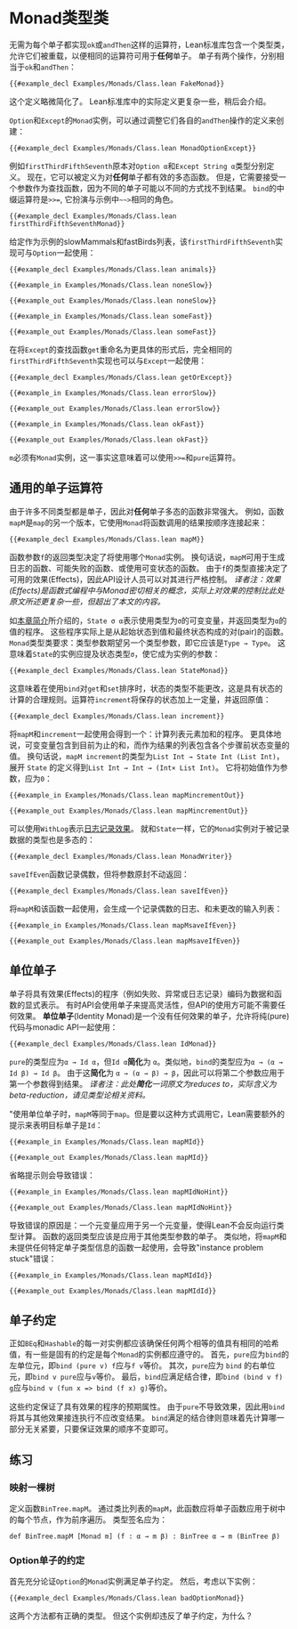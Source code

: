 <!--
# The Monad Type Class
-->

# Monad类型类

<!--
Rather than having to import an operator like `ok` or `andThen` for each type that is a monad, the Lean standard library contains a type class that allow them to be overloaded, so that the same operators can be used for _any_ monad.
Monads have two operations, which are the equivalent of `ok` and `andThen`:
-->

无需为每个单子都实现`ok`或`andThen`这样的运算符，Lean标准库包含一个类型类，允许它们被重载，以便相同的运算符可用于**任何**单子。
单子有两个操作，分别相当于`ok`和`andThen`：
```lean
{{#example_decl Examples/Monads/Class.lean FakeMonad}}
```
<!--
This definition is slightly simplified.
The actual definition in the Lean library is somewhat more involved, and will be presented later.
-->

这个定义略微简化了。
Lean标准库中的实际定义更复杂一些，稍后会介绍。

<!--
The `Monad` instances for `Option` and `Except` can be created by adapting the definitions of their respective `andThen` operations:
-->

`Option`和`Except`的`Monad`实例，可以通过调整它们各自的`andThen`操作的定义来创建：
```lean
{{#example_decl Examples/Monads/Class.lean MonadOptionExcept}}
```

<!--
As an example, `firstThirdFifthSeventh` was defined separately for `Option α` and `Except String α` return types.
Now, it can be defined polymorphically for _any_ monad.
It does, however, require a lookup function as an argument, because different monads might fail to find a result in different ways.
The infix version of `bind` is `>>=`, which plays the same role as `~~>` in the examples.
-->

例如`firstThirdFifthSeventh`原本对`Option α`和`Except String α`类型分别定义。
现在，它可以被定义为对**任何**单子都有效的多态函数。
但是，它需要接受一个参数作为查找函数，因为不同的单子可能以不同的方式找不到结果。
`bind`的中缀运算符是`>>=`, 它扮演与示例中`~~>`相同的角色。
```lean
{{#example_decl Examples/Monads/Class.lean firstThirdFifthSeventhMonad}}
```

<!--
Given example lists of slow mammals and fast birds, this implementation of `firstThirdFifthSeventh` can be used with `Option`:
-->

给定作为示例的slowMammals和fastBirds列表，该`firstThirdFifthSeventh`实现可与`Option`一起使用：
```lean
{{#example_decl Examples/Monads/Class.lean animals}}

{{#example_in Examples/Monads/Class.lean noneSlow}}
```
```output info
{{#example_out Examples/Monads/Class.lean noneSlow}}
```
```lean
{{#example_in Examples/Monads/Class.lean someFast}}
```
```output info
{{#example_out Examples/Monads/Class.lean someFast}}
```

<!--
After renaming `Except`'s lookup function `get` to something more specific, the very same  implementation of `firstThirdFifthSeventh` can be used with `Except` as well:
-->

在将`Except`的查找函数`get`重命名为更具体的形式后，完全相同的`firstThirdFifthSeventh`实现也可以与`Except`一起使用：
```lean
{{#example_decl Examples/Monads/Class.lean getOrExcept}}

{{#example_in Examples/Monads/Class.lean errorSlow}}
```
```output info
{{#example_out Examples/Monads/Class.lean errorSlow}}
```
```lean
{{#example_in Examples/Monads/Class.lean okFast}}
```
```output info
{{#example_out Examples/Monads/Class.lean okFast}}
```
<!--
The fact that `m` must have a `Monad` instance means that the `>>=` and `pure` operations are available.
-->

`m`必须有`Monad`实例，这一事实这意味着可以使用`>>=`和`pure`运算符。


<!--
## General Monad Operations
-->

## 通用的单子运算符

<!--
Because many different types are monads, functions that are polymorphic over _any_ monad are very powerful.
For example, the function `mapM` is a version of `map` that uses a `Monad` to sequence and combine the results of applying a function:
-->

由于许多不同类型都是单子，因此对**任何**单子多态的函数非常强大。
例如，函数`mapM`是`map`的另一个版本，它使用`Monad`将函数调用的结果按顺序连接起来：
```lean
{{#example_decl Examples/Monads/Class.lean mapM}}
```
<!--
The return type of the function argument `f` determines which `Monad` instance will be used.
In other words, `mapM` can be used for functions that produce logs, for functions that can fail, or for functions that use mutable state.
Because `f`'s type determines the available effects, they can be tightly controlled by API designers.
-->

函数参数`f`的返回类型决定了将使用哪个`Monad`实例。
换句话说，`mapM`可用于生成日志的函数、可能失败的函数、或使用可变状态的函数。
由于`f`的类型直接决定了可用的效果(Effects)，因此API设计人员可以对其进行严格控制。
*译者注：效果(Effects)是函数式编程中与Monad密切相关的概念，实际上对效果的控制比此处原文所述更复杂一些，但超出了本文的内容。*

<!--
As described in [this chapter's introduction](../monads.md#numbering-tree-nodes), `State σ α` represents programs that make use of a mutable variable of type `σ` and return a value of type `α`.
These programs are actually functions from a starting state to a pair of a value and a final state.
The `Monad` class requires that its parameter expect a single type argument—that is, it should be a `Type → Type`.
This means that the instance for `State` should mention the state type `σ`, which becomes a parameter to the instance:
-->

如[本章简介](../monads.md#对树节点编号)所介绍的，`State σ α`表示使用类型为`σ`的可变变量，并返回类型为`α`的值的程序。
这些程序实际上是从起始状态到值和最终状态构成的对(pair)的函数。
`Monad`类型类要求：类型参数期望另一个类型参数，即它应该是`Type → Type`。
这意味着`State`的实例应提及状态类型`σ`，使它成为实例的参数：
```lean
{{#example_decl Examples/Monads/Class.lean StateMonad}}
```
<!--
This means that the type of the state cannot change between calls to `get` and `set` that are sequenced using `bind`, which is a reasonable rule for stateful computations.
The operator `increment` increases a saved state by a given amount, returning the old value:
-->

这意味着在使用`bind`对`get`和`set`排序时，状态的类型不能更改，这是具有状态的计算的合理规则。运算符`increment`将保存的状态加上一定量，并返回原值：
```lean
{{#example_decl Examples/Monads/Class.lean increment}}
```

<!--
Using `mapM` with `increment` results in a program that computes the sum of the entries in a list.
More specifically, the mutable variable contains the sum so far, while the resulting list contains a running sum.
In other words, `{{#example_in Examples/Monads/Class.lean mapMincrement}}` has type `{{#example_out Examples/Monads/Class.lean mapMincrement}}`, and expanding the definition of `State` yields `{{#example_out Examples/Monads/Class.lean mapMincrement2}}`.
It takes an initial sum as an argument, which should be `0`:
-->

将`mapM`和`increment`一起使用会得到一个：计算列表元素加和的程序。
更具体地说，可变变量包含到目前为止的和，而作为结果的列表包含各个步骤前状态变量的值。
换句话说，`mapM increment`的类型为`List Int → State Int (List Int)`，展开 `State` 的定义得到`List Int → Int → (Int× List Int)`。
它将初始值作为参数，应为`0`：
```lean
{{#example_in Examples/Monads/Class.lean mapMincrementOut}}
```
```output info
{{#example_out Examples/Monads/Class.lean mapMincrementOut}}
```

<!--
A [logging effect](../monads.md#logging) can be represented using `WithLog`.
Just like `State`, its `Monad` instance is polymorphic with respect to the type of the logged data:
-->

可以使用`WithLog`表示[日志记录效果](../monads.md#日志记录)。
就和`State`一样，它的`Monad`实例对于被记录数据的类型也是多态的：
```lean
{{#example_decl Examples/Monads/Class.lean MonadWriter}}
```
<!--
`saveIfEven` is a function that logs even numbers but returns its argument unchanged:
-->

`saveIfEven`函数记录偶数，但将参数原封不动返回：
```lean
{{#example_decl Examples/Monads/Class.lean saveIfEven}}
```
<!--
Using this function with `mapM` results in a log containing even numbers paired with an unchanged input list:
-->

将`mapM`和该函数一起使用，会生成一个记录偶数的日志、和未更改的输入列表：
```lean
{{#example_in Examples/Monads/Class.lean mapMsaveIfEven}}
```
```output info
{{#example_out Examples/Monads/Class.lean mapMsaveIfEven}}
```



<!--
## The Identity Monad
-->

## 单位单子

<!--
Monads encode programs with effects, such as failure, exceptions, or logging, into explicit representations as data and functions.
Sometimes, however, an API will be written to use a monad for flexibility, but the API's client may not require any encoded effects.
The _identity monad_ is a monad that has no effects, and allows pure code to be used with monadic APIs:
-->

单子将具有效果(Effects)的程序（例如失败、异常或日志记录）编码为数据和函数的显式表示。
有时API会使用单子来提高灵活性，但API的使用方可能不需要任何效果。
**单位单子**(Identity Monad)是一个没有任何效果的单子，允许将纯(pure)代码与monadic API一起使用：
```lean
{{#example_decl Examples/Monads/Class.lean IdMonad}}
```
<!--
The type of `pure` should be `α → Id α`, but `Id α` reduces to just `α`.
Similarly, the type of `bind` should be `α → (α → Id β) → Id β`.
Because this reduces to `α → (α → β) → β`, the second argument can be applied to the first to find the result.
-->

`pure`的类型应为`α → Id α`，但`Id α`**简化**为 `α`。类似地，`bind`的类型应为`α → (α → Id β) → Id β`。
由于这**简化**为 `α → (α → β) → β`，因此可以将第二个参数应用于第一个参数得到结果。
*译者注：此处**简化**一词原文为reduces to，实际含义为beta-reduction，请见类型论相关资料。*

<!--
With the identity monad, `mapM` becomes equivalent to `map`.
To call it this way, however, Lean requires a hint that the intended monad is `Id`:
-->

"使用单位单子时，`mapM`等同于`map`。但是要以这种方式调用它，Lean需要额外的提示来表明目标单子是`Id`：
```lean
{{#example_in Examples/Monads/Class.lean mapMId}}
```
```output info
{{#example_out Examples/Monads/Class.lean mapMId}}
```
<!--
Omitting the hint results in an error:
-->

省略提示则会导致错误：
```lean
{{#example_in Examples/Monads/Class.lean mapMIdNoHint}}
```
```output error
{{#example_out Examples/Monads/Class.lean mapMIdNoHint}}
```
<!--
In this error, the application of one metavariable to another indicates that Lean doesn't run the type-level computation backwards.
The return type of the function is expected to be the monad applied to some other type.
Similarly, using `mapM` with a function whose type doesn't provide any specific hints about which monad is to be used results in an "instance problem stuck" message:
-->

导致错误的原因是：一个元变量应用于另一个元变量，使得Lean不会反向运行类型计算。
函数的返回类型应该是应用于其他类型参数的单子。
类似地，将`mapM`和未提供任何特定单子类型信息的函数一起使用，会导致"instance problem stuck"错误：
```lean
{{#example_in Examples/Monads/Class.lean mapMIdId}}
```
```output error
{{#example_out Examples/Monads/Class.lean mapMIdId}}
```


<!--
## The Monad Contract
-->

## 单子约定
<!--
Just as every pair of instances of `BEq` and `Hashable` should ensure that any two equal values have the same hash, there is a contract that each instance of `Monad` should obey.
First, `pure` should be a left identity of `bind`.
That is, `bind (pure v) f` should be the same as `f v`.
Secondly, `pure` should be a right identity of `bind`, so `bind v pure` is the same as `v`.
Finally, `bind` should be associative, so `bind (bind v f) g` is the same as `bind v (fun x => bind (f x) g)`.
-->

正如`BEq`和`Hashable`的每一对实例都应该确保任何两个相等的值具有相同的哈希值，有一些是固有的约定是每个`Monad`的实例都应遵守的。
首先，`pure`应为`bind`的左单位元，即`bind (pure v) f`应与`f v`等价。
其次，`pure`应为 `bind` 的右单位元，即`bind v pure`应与`v`等价。
最后，`bind`应满足结合律，即`bind (bind v f) g`应与`bind v (fun x => bind (f x) g)`等价。

<!--
This contract specifies the expected properties of programs with effects more generally.
Because `pure` has no effects, sequencing its effects with `bind` shouldn't change the result.
The associative property of `bind` basically says that the sequencing bookkeeping itself doesn't matter, so long as the order in which things are happening is preserved.
-->

这些约定保证了具有效果的程序的预期属性。
由于`pure`不导致效果，因此用`bind`将其与其他效果接连执行不应改变结果。
`bind`满足的结合律则意味着先计算哪一部分无关紧要，只要保证效果的顺序不变即可。

<!--
## Exercises
-->

## 练习

<!--
### Mapping on a Tree
-->

### 映射一棵树

<!--
Define a function `BinTree.mapM`.
By analogy to `mapM` for lists, this function should apply a monadic function to each data entry in a tree, as a preorder traversal.
The type signature should be:
-->

定义函数`BinTree.mapM`。
通过类比列表的`mapM`，此函数应将单子函数应用于树中的每个节点，作为前序遍历。
类型签名应为：
```
def BinTree.mapM [Monad m] (f : α → m β) : BinTree α → m (BinTree β)
```


<!--
### The Option Monad Contract
-->

### Option单子的约定

<!--
First, write a convincing argument that the `Monad` instance for `Option` satisfies the monad contract.
Then, consider the following instance:
-->

首先充分论证`Option`的`Monad`实例满足单子约定。
然后，考虑以下实例：
```lean
{{#example_decl Examples/Monads/Class.lean badOptionMonad}}
```
<!--
Both methods have the correct type.
Why does this instance violate the monad contract?
-->

这两个方法都有正确的类型。
但这个实例却违反了单子约定，为什么？



